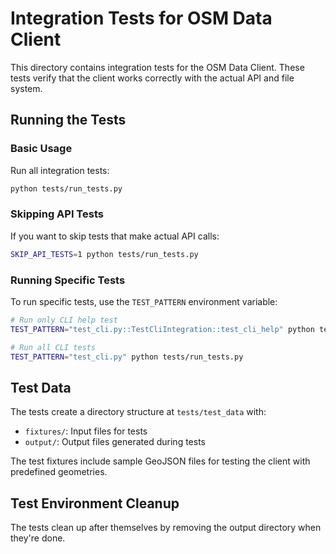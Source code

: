 # Integration Tests for OSM Data Client

This directory contains integration tests for the OSM Data Client.
These tests verify that the client works correctly with the actual
API and file system.

## Running the Tests

### Basic Usage

Run all integration tests:

```bash
python tests/run_tests.py
```

### Skipping API Tests

If you want to skip tests that make actual API calls:

```bash
SKIP_API_TESTS=1 python tests/run_tests.py
```

### Running Specific Tests

To run specific tests, use the `TEST_PATTERN` environment variable:

```bash
# Run only CLI help test
TEST_PATTERN="test_cli.py::TestCliIntegration::test_cli_help" python tests/run_tests.py

# Run all CLI tests
TEST_PATTERN="test_cli.py" python tests/run_tests.py
```

## Test Data

The tests create a directory structure at `tests/test_data` with:

- `fixtures/`: Input files for tests
- `output/`: Output files generated during tests

The test fixtures include sample GeoJSON files for testing the
client with predefined geometries.

## Test Environment Cleanup

The tests clean up after themselves by removing the output
directory when they're done.
